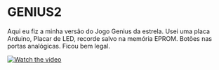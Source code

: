 # GENIUS2
Aqui eu fiz a minha versão do Jogo Genius da estrela. Usei uma placa Arduino, Placar de LED, recorde salvo na memória EPROM. Botões nas portas analógicas. Ficou bem legal.

[![Watch the video](https://i.imgur.com/vKb2F1B.png)](https://www.youtube.com/watch?v=UamjKAm-Y10)

